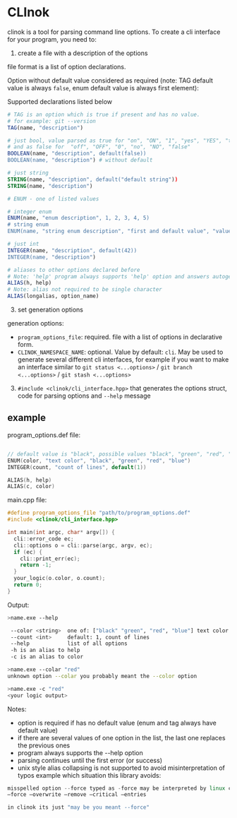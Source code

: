 # CLInok
clinok is a tool for parsing command line options. To create a cli interface for your program, you need to:

1. create a file with a description of the options

file format is a list of option declarations.

Option without default value considered as required (note: TAG default value is always `false`, enum default value is always first element):

Supported declarations listed below

```CMake
# TAG is an option which is true if present and has no value.
# for example: git --version
TAG(name, "description")

# just bool, value parsed as true for "on", "ON", "1", "yes", "YES", "true"
# and as false for  "off", "OFF", "0", "no", "NO", "false"
BOOLEAN(name, "description", default(false))
BOOLEAN(name, "description") # without default

# just string
STRING(name, "description", default("default string"))
STRING(name, "description")

# ENUM - one of listed values

# integer enum
ENUM(name, "enum description", 1, 2, 3, 4, 5)
# string enum
ENUM(name, "string enum description", "first and default value", "value2", "value3")

# just int
INTEGER(name, "description", default(42))
INTEGER(name, "description")

# aliases to other options declared before
# Note: 'help' program always supports 'help' option and answers autogenerated text when --help present
ALIAS(h, help)
# Note: alias not required to be single character
ALIAS(longalias, option_name)

```

3. set generation options

  generation options:
  * `program_options_file`: required. file with a list of options in declarative form.
  * `CLINOK_NAMESPACE_NAME`: optional. Value by default: `cli`. May be used to generate several different cli interfaces, for example if you want to make an interface similar to `git status <...options>` / `git branch <...options>` / `git stash <...options>`
3. `#include <clinok/cli_interface.hpp>` that generates the options struct, code for parsing options and `--help` message

## example

program_options.def file:

```cpp

// default value is "black", possible values "black", "green", "red", "blue"
ENUM(color, "text color", "black", "green", "red", "blue")
INTEGER(count, "count of lines", default(1))

ALIAS(h, help)
ALIAS(c, color)

```

main.cpp file:

```cpp
#define program_options_file "path/to/program_options.def"
#include <clinok/cli_interface.hpp>

int main(int argc, char* argv[]) {
  cli::error_code ec;
  cli::options o = cli::parse(argc, argv, ec);
  if (ec) {
    cli::print_err(ec);
    return -1;
  }
  your_logic(o.color, o.count);
  return 0;
}

```

Output:

```bash
>name.exe --help

 --color <string>  one of: ["black" "green", "red", "blue"] text color
 --count <int>     default: 1, count of lines
 --help            list of all options
 -h is an alias to help
 -c is an alias to color

>name.exe --colar "red"
unknown option --colar you probably meant the --color option

>name.exe -c "red"
<your logic output>
```


Notes:

* option is required if has no default value (enum and tag always have default value)
* if there are several values ​​of one option in the list, the last one replaces the previous ones
* program always supports the --help option
* parsing continues until the first error (or success)
* unix style alias collapsing is not supported to avoid misinterpretation of typos
  example which situation this library avoids:
```cpp
misspelled option --force typed as -force may be interpreted by linux cli as
—force —overwrite —remove —critical —entries

in clinok its just "may be you meant --force"

```







